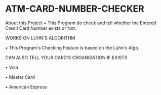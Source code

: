 # ATM-CARD-NUMBER-CHECKER

About this Project
• This Program do check and tell whether the Entered Credit Card Number exists or Not.

WORKS ON LUHN'S ALGORITHM

• This Program's Checking Feature is based on the Luhn's Algo.

CAN ALSO TELL YOUR CARD'S ORGANISATION IF EXISTS

• Visa

• Master Card

• American Express
